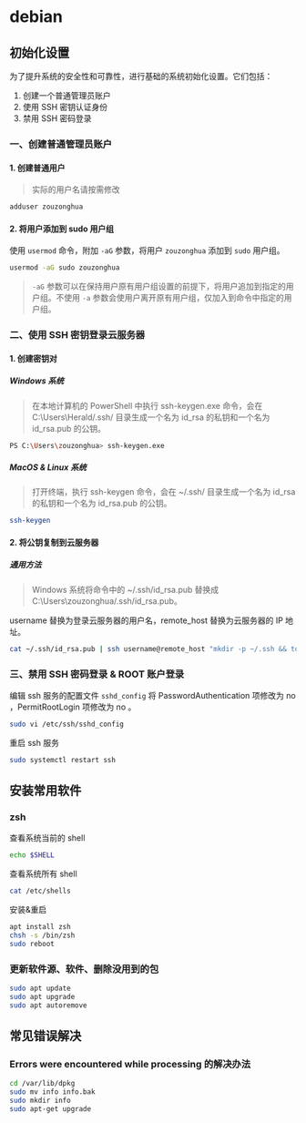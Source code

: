 # debian

## 初始化设置

为了提升系统的安全性和可靠性，进行基础的系统初始化设置。它们包括：

1. 创建一个普通管理员账户
2. 使用 SSH 密钥认证身份
3. 禁用 SSH 密码登录

### 一、创建普通管理员账户

#### 1. 创建普通用户

> 实际的用户名请按需修改

```sh
adduser zouzonghua
```

#### 2. 将用户添加到 sudo 用户组

使用 `usermod` 命令，附加 `-aG` 参数，将用户 `zouzonghua` 添加到 `sudo` 用户组。

```sh
usermod -aG sudo zouzonghua
```

> `-aG` 参数可以在保持用户原有用户组设置的前提下，将用户追加到指定的用户组。不使用 `-a` 参数会使用户离开原有用户组，仅加入到命令中指定的用户组。

### 二、使用 SSH 密钥登录云服务器

#### 1. 创建密钥对

##### Windows 系统

> 在本地计算机的 PowerShell 中执行 ssh-keygen.exe 命令，会在 C:\Users\Herald/.ssh/ 目录生成一个名为 id_rsa 的私钥和一个名为 id_rsa.pub 的公钥。

```sh
PS C:\Users\zouzonghua> ssh-keygen.exe
```

##### MacOS & Linux 系统

> 打开终端，执行 ssh-keygen 命令，会在 ~/.ssh/ 目录生成一个名为 id_rsa 的私钥和一个名为 id_rsa.pub 的公钥。

```sh
ssh-keygen
```

#### 2. 将公钥复制到云服务器

##### 通用方法

> Windows 系统将命令中的 ~/.ssh/id_rsa.pub 替换成 C:\Users\zouzonghua/.ssh/id_rsa.pub。

username 替换为登录云服务器的用户名，remote_host 替换为云服务器的 IP 地址。

```sh
cat ~/.ssh/id_rsa.pub | ssh username@remote_host "mkdir -p ~/.ssh && touch ~/.ssh/authorized_keys && chmod -R go= ~/.ssh && cat >> ~/.ssh/authorized_keys"
```

### 三、禁用 SSH 密码登录 & ROOT 账户登录

编辑 ssh 服务的配置文件 `sshd_config` 将 PasswordAuthentication 项修改为 no ，PermitRootLogin 项修改为 no 。

```sh
sudo vi /etc/ssh/sshd_config
```

重启 ssh 服务

```sh
sudo systemctl restart ssh
```

## 安装常用软件

### zsh

查看系统当前的 shell

```sh
echo $SHELL
```

查看系统所有 shell

```sh
cat /etc/shells
```

安装&重启

```sh
apt install zsh
chsh -s /bin/zsh
sudo reboot
```

### 更新软件源、软件、删除没用到的包

```sh
sudo apt update
sudo apt upgrade
sudo apt autoremove
```

## 常见错误解决

### Errors were encountered while processing 的解决办法

```sh
cd /var/lib/dpkg
sudo mv info info.bak
sudo mkdir info
sudo apt-get upgrade
```
